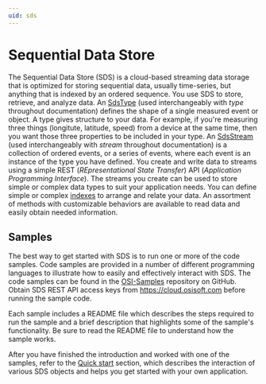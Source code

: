 ```yaml
---
uid: sds
---
```


# Sequential Data Store
The Sequential Data Store (SDS) is a cloud-based streaming data storage that is optimized for storing sequential data, usually time-series, but anything that is indexed by an ordered sequence. You use SDS to store, retrieve, and analyze data. An [SdsType](xref:sdsTypes) (used interchangeably with *type* throughout documentation) defines the shape of a single measured event or object. A type gives structure to your data. For example, if you're measuring three things (longitute, latitude, speed) from a device at the same time, then you want those three properties to be included in your type. An [SdsStream](xref:sdsStreams) (used interchangeably with *stream* throughout documentation) is a collection of ordered events, or a series of events, where each event is an instance of the type you have defined. You 
create and write data to streams using a simple REST (*REpresentational State Transfer*) API (*Application 
Programming Interface*). The streams you create can be used to store simple or complex data types to suit 
your application needs. You can define simple or complex [indexes](xref:sdsIndexes) to arrange and relate your data. An assortment 
of methods with customizable behaviors are available to read data and easily obtain needed information.

## Samples
The best way to get started with SDS is to run one or more of the code samples. Code samples are 
provided in a number of different programming languages to illustrate how to easily and effectively 
interact with SDS. The code samples can be found in the [OSI-Samples](https://github.com/osisoft/OSI-Samples) repository on GitHub. Obtain SDS 
REST API access keys from https://cloud.osisoft.com before running the sample code.

Each sample includes a README file which describes the steps required to run the sample and a brief description 
that highlights some of the sample's functionality. Be sure to read the README file to understand 
how the sample works.

After you have finished the introduction and worked with one of the samples, refer to 
the [Quick start](xref:sdsQuickStart) section, which describes the interaction of 
various SDS objects and helps you get started with your own application.

